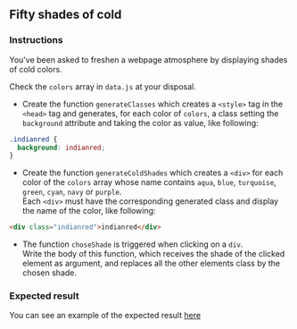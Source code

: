 ## Fifty shades of cold

### Instructions

You've been asked to freshen a webpage atmosphere by displaying shades of cold colors.

Check the `colors` array in `data.js` at your disposal.

- Create the function `generateClasses` which creates a `<style>` tag in the `<head>` tag and generates, for each color of `colors`, a class setting the `background` attribute and taking the color as value, like following:

```css
.indianred {
  background: indianred;
}
```

- Create the function `generateColdShades` which creates a `<div>` for each color of the `colors` array whose name contains `aqua`, `blue`, `turquoise`, `green`, `cyan`, `navy` or `purple`.\
  Each `<div>` must have the corresponding generated class and display the name of the color, like following:

```html
<div class="indianred">indianred</div>
```

- The function `choseShade` is triggered when clicking on a `div`.\
  Write the body of this function, which receives the shade of the clicked element as argument, and replaces all the other elements class by the chosen shade.

### Expected result

You can see an example of the expected result [here](https://youtu.be/a-3JDEvW-Qg)
